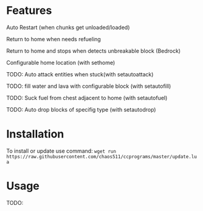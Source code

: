 # Features
Auto Restart (when chunks get unloaded/loaded)

Return to home when needs refueling
  
Return to home and stops when detects unbreakable block (Bedrock)
  
Configurable home location (with sethome)

TODO: Auto attack entities when stuck(with setautoattack)

TODO: fill water and lava with configurable block (with setautofill)

TODO: Suck fuel from chest adjacent to home (with setautofuel)

TODO: Auto drop blocks of specifig type (with setautodrop)

 # Installation
To install or update use command:
`wget run https://raw.githubusercontent.com/chaos511/ccprograms/master/update.lua`

 # Usage
  TODO:
